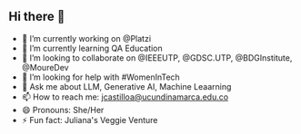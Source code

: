 ## Hi there 👋
- 🔭 I’m currently working on @Platzi
- 🌱 I’m currently learning QA Education 
- 👯 I’m looking to collaborate on @IEEEUTP, @GDSC.UTP, @BDGInstitute, @MoureDev
- 🤔 I’m looking for help with #WomenInTech
- 💬 Ask me about LLM, Generative AI, Machine Leaarning
- 📫 How to reach me: jcastilloa@ucundinamarca.edu.co
- 😄 Pronouns: She/Her
- ⚡ Fun fact: Juliana's Veggie Venture

